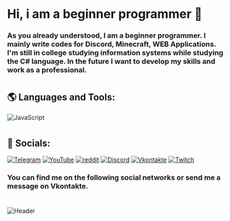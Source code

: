 # Hi, i am a beginner programmer 👋
### As you already understood, I am a beginner programmer. I mainly write codes for Discord, Minecraft, WEB Applications. I'm still in college studying information systems while studying the C# language. In the future I want to develop my skills and work as a professional.

# 

## 🌎 Languages and Tools:
![JavaScript](https://img.shields.io/badge/-JavaScript-090909?style=for-the-badge&logo=JavaScript&logoColor=E9D54D)

#

## 🌿 Socials:

[![Telegram](https://img.shields.io/badge/-Telegram-090909?style=for-the-badge&logo=telegram&logoColor=27A0D9)](https://t.me/vankat001)
[![YouTube](https://img.shields.io/badge/-YouTube-090909?style=for-the-badge&logo=YouTube&logoColor=FF0000)](https://www.youtube.com/channel/UCqvV9fBApXauZIbMIRHAItA)
[![reddit](https://img.shields.io/badge/-Reddit-090909?style=for-the-badge&logo=Reddit&logoColor=FF7A37)](https://twitter.com/alexeyshpavda)
[![Discord](https://img.shields.io/badge/-Discord-090909?style=for-the-badge&logo=Discord&logoColor=007BB6)](https://discord.gg/7WhCJUgCw5)
[![Vkontakte](https://img.shields.io/badge/-Vkontakte-090909?style=for-the-badge&logo=Vk&logoColor=4F7DB3)](https://vk.com/vanyshka001)
[![Twitch](https://img.shields.io/badge/-Twirch-090909?style=for-the-badge&logo=Twitch&logoColor=DD26DD)](https://www.twitch.tv/vankatoo1)
### You can find me on the following social networks or send me a message on Vkontakte.

#

![Header](https://i.pinimg.com/originals/5c/a8/5f/5ca85f284e5b794de57a01e72cf5dbe6.jpg)

#